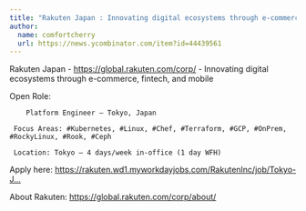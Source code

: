 ```yaml
---
title: "Rakuten Japan : Innovating digital ecosystems through e-commerce, fintech, and mobile"
author:
  name: comfortcherry
  url: https://news.ycombinator.com/item?id=44439561
---
```


<JobNavigation />

Rakuten Japan - <a href="https:&#x2F;&#x2F;global.rakuten.com&#x2F;corp&#x2F;" rel="nofollow">https:&#x2F;&#x2F;global.rakuten.com&#x2F;corp&#x2F;</a> - Innovating digital ecosystems through e-commerce, fintech, and mobile

Open Role:

<pre><code>    Platform Engineer – Tokyo, Japan 

 Focus Areas: #Kubernetes, #Linux, #Chef, #Terraform, #GCP, #OnPrem, #RockyLinux, #Rook, #Ceph

 Location: Tokyo – 4 days&#x2F;week in-office (1 day WFH)
</code></pre>
Apply here: <a href="https:&#x2F;&#x2F;rakuten.wd1.myworkdayjobs.com&#x2F;RakutenInc&#x2F;job&#x2F;Tokyo-Japan&#x2F;Platform-Engineer---Merchandising-and-Advertisement-Department--MAD-_1026705" rel="nofollow">https:&#x2F;&#x2F;rakuten.wd1.myworkdayjobs.com&#x2F;RakutenInc&#x2F;job&#x2F;Tokyo-J...</a>

About Rakuten: <a href="https:&#x2F;&#x2F;global.rakuten.com&#x2F;corp&#x2F;about&#x2F;" rel="nofollow">https:&#x2F;&#x2F;global.rakuten.com&#x2F;corp&#x2F;about&#x2F;</a>
<JobApplication />
